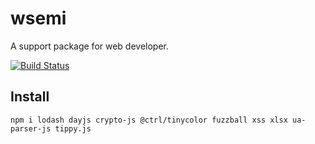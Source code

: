 # wsemi
A support package for web developer.

[![Build Status](https://travis-ci.org/yuda-lyu/wsemi.svg?branch=master)](https://travis-ci.org/yuda-lyu/wsemi)

## Install
```alias
npm i lodash dayjs crypto-js @ctrl/tinycolor fuzzball xss xlsx ua-parser-js tippy.js
```
